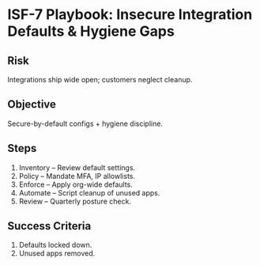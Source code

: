 # ISF-7 Playbook: Insecure Integration Defaults & Hygiene Gaps

## Risk
Integrations ship wide open; customers neglect cleanup.

## Objective
Secure-by-default configs + hygiene discipline.

## Steps
1. Inventory – Review default settings.
2. Policy – Mandate MFA, IP allowlists.
3. Enforce – Apply org-wide defaults.
4. Automate – Script cleanup of unused apps.
5. Review – Quarterly posture check.

## Success Criteria
1. Defaults locked down.
2. Unused apps removed.
